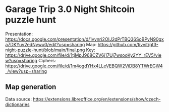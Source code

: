 # Garage Trip 3.0 Night Shitcoin puzzle hunt

Presentation: https://docs.google.com/presentation/d/1vvnri2OIJ2dPrTBQ36SoBPvN90gxa7DKYuv2edNywu0/edit?usp=sharing
Map: https://github.com/tivvit/gt3-night-puzzle-hunt/blob/main/final.png
Key: https://drive.google.com/file/d/1tjMpJ968CZV6j17Uj7wsooKy2YY_rEV5/view?usp=sharing
Ciphers: https://drive.google.com/file/d/1m4ogdYHx4LLeVEBQW2ViDB8YTWrEGW4_/view?usp=sharing

## Map generation
Data source: https://extensions.libreoffice.org/en/extensions/show/czech-dictionaries
